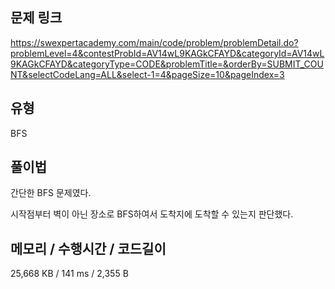 ## 문제 링크

https://swexpertacademy.com/main/code/problem/problemDetail.do?problemLevel=4&contestProbId=AV14wL9KAGkCFAYD&categoryId=AV14wL9KAGkCFAYD&categoryType=CODE&problemTitle=&orderBy=SUBMIT_COUNT&selectCodeLang=ALL&select-1=4&pageSize=10&pageIndex=3

## 유형

BFS

## 풀이법

간단한 BFS 문제였다.

시작점부터 벽이 아닌 장소로 BFS하여서 도착지에 도착할 수 있는지 판단했다.

## 메모리 / 수행시간 / 코드길이

25,668 KB / 141 ms / 2,355 B
